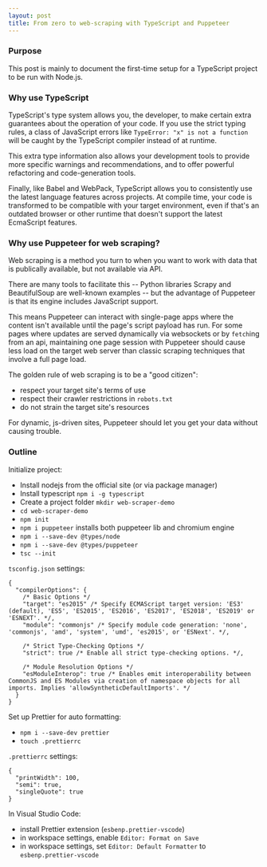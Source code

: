 ```yaml
---
layout: post
title: From zero to web-scraping with TypeScript and Puppeteer
---
```


### Purpose

This post is mainly to document the first-time setup for a TypeScript project to be run with Node.js.

### Why use TypeScript

TypeScript's type system allows you, the developer, to make certain extra guarantees about the operation of your code. If you use the strict typing rules, a class of JavaScript errors like `TypeError: "x" is not a function` will be caught by the TypeScript compiler instead of at runtime.

This extra type information also allows your development tools to provide more specific warnings and recommendations, and to offer powerful refactoring and code-generation tools.

Finally, like Babel and WebPack, TypeScript allows you to consistently use the latest language features across projects. At compile time, your code is transformed to be compatible with your target environment, even if that's an outdated browser or other runtime that doesn't support the latest EcmaScript features.

### Why use Puppeteer for web scraping?

Web scraping is a method you turn to when you want to work with data that is publically available, but not available via API. 

There are many tools to facilitate this -- Python libraries Scrapy and BeautifulSoup are well-known examples -- but the advantage of Puppeteer is that its engine includes JavaScript support. 

This means Puppeteer can interact with single-page apps where the content isn't available until the page's script payload has run. For some pages where updates are served dynamically via websockets or by `fetch`ing from an api, maintaining one page session with Puppeteer should cause less load on the target web server than classic scraping techniques that involve a full page load.

The golden rule of web scraping is to be a "good citizen": 

* respect your target site's terms of use
* respect their crawler restrictions in `robots.txt`
* do not strain the target site's resources

For dynamic, js-driven sites, Puppeteer should let you get your data without causing trouble.

### Outline

Initialize project:

* Install nodejs from the official site (or via package manager)
* Install typescript `npm i -g typescript`
* Create a project folder `mkdir web-scraper-demo`
* `cd web-scraper-demo`
* `npm init`
* `npm i puppeteer` installs both puppeteer lib and chromium engine
* `npm i --save-dev @types/node`
* `npm i --save-dev @types/puppeteer`
* `tsc --init`

`tsconfig.json` settings:

```
{
  "compilerOptions": {
    /* Basic Options */
    "target": "es2015" /* Specify ECMAScript target version: 'ES3' (default), 'ES5', 'ES2015', 'ES2016', 'ES2017', 'ES2018', 'ES2019' or 'ESNEXT'. */,
    "module": "commonjs" /* Specify module code generation: 'none', 'commonjs', 'amd', 'system', 'umd', 'es2015', or 'ESNext'. */,

    /* Strict Type-Checking Options */
    "strict": true /* Enable all strict type-checking options. */,

    /* Module Resolution Options */
    "esModuleInterop": true /* Enables emit interoperability between CommonJS and ES Modules via creation of namespace objects for all imports. Implies 'allowSyntheticDefaultImports'. */
  }
}
```

Set up Prettier for auto formatting:

* `npm i --save-dev prettier`
* `touch .prettierrc`

`.prettierrc` settings:

```
{
  "printWidth": 100,
  "semi": true,
  "singleQuote": true
}
```

In Visual Studio Code:

* install Prettier extension (`esbenp.prettier-vscode`)
* in workspace settings, enable `Editor: Format on Save`
* in workspace settings, set `Editor: Default Formatter` to `esbenp.prettier-vscode`

